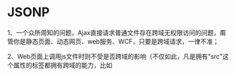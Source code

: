 # JSONP
1、一个众所周知的问题，Ajax直接请求普通文件存在跨域无权限访问的问题，甭管你是静态页面、动态网页、web服务、WCF，只要是跨域请求，一律不准；

2、Web页面上调用js文件时则不受是否跨域的影响（不仅如此，凡是拥有"src"这个属性的标签都拥有跨域的能力，比如<script>、<img>、<iframe>）；

3、web客户端通过与调用脚本一模一样的方式，来调用跨域服务器上动态生成的js格式文件（一般以JSON为后缀），服务器之所以要动态生成JSON文件，目的就在于把客户端需要的数据装入进去。

4、这种获取远程数据的方式看起来非常像AJAX，但其实并不一样。

5、为了便于客户端使用数据，逐渐形成了一种非正式传输协议，人们把它称作JSONP。

6、该协议的一个要点就是允许用户传递一个callback参数给服务端，然后服务端返回数据时会将这个callback参数作为函数名来包裹住JSON数据，这样客户端就可以随意定制自己的函数来自动处理返回数据了。
